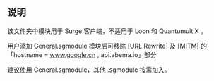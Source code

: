 ## 说明

该文件夹中模块用于 Surge 客户端，不适用于 Loon 和 Quantumult X 。

用户添加 General.sgmodule 模块后可移除 [URL Rewrite] 及 [MITM] 的「hostname = www.google.cn , api.abema.io」部分

建议使用 General.sgmodule，其他 .sgmodule 按需加入。
